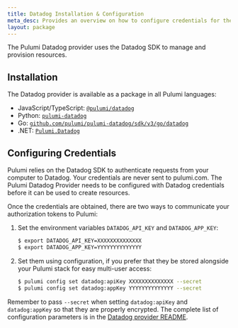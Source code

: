 ```yaml
---
title: Datadog Installation & Configuration
meta_desc: Provides an overview on how to configure credentials for the Pulumi Datadog Provider.
layout: package
---
```


The Pulumi Datadog provider uses the Datadog SDK to manage and provision resources.

## Installation

The Datadog provider is available as a package in all Pulumi languages:

* JavaScript/TypeScript: [`@pulumi/datadog`](https://www.npmjs.com/package/@pulumi/datadog)
* Python: [`pulumi-datadog`](https://pypi.org/project/pulumi-datadog/)
* Go: [`github.com/pulumi/pulumi-datadog/sdk/v3/go/datadog`](https://github.com/pulumi/pulumi-datadog)
* .NET: [`Pulumi.Datadog`](https://www.nuget.org/packages/Pulumi.Datadog)

## Configuring Credentials

Pulumi relies on the Datadog SDK to authenticate requests from your computer to Datadog. Your credentials are never sent
to pulumi.com. The Pulumi Datadog Provider needs to be configured with Datadog credentials
before it can be used to create resources.

Once the credentials are obtained, there are two ways to communicate your authorization tokens to Pulumi:

1. Set the environment variables `DATADOG_API_KEY` and `DATADOG_APP_KEY`:

    ```bash
    $ export DATADOG_API_KEY=XXXXXXXXXXXXXX
    $ export DATADOG_APP_KEY=YYYYYYYYYYYYYY
    ```

2. Set them using configuration, if you prefer that they be stored alongside your Pulumi stack for easy multi-user access:

    ```bash
    $ pulumi config set datadog:apiKey XXXXXXXXXXXXXX --secret
    $ pulumi config set datadog:appKey YYYYYYYYYYYYYY --secret
    ```

Remember to pass `--secret` when setting `datadog:apiKey` and `datadog:appKey` so that they are properly encrypted. The complete list of
configuration parameters is in the [Datadog provider README](https://github.com/pulumi/pulumi-datadog/blob/master/README.md).
